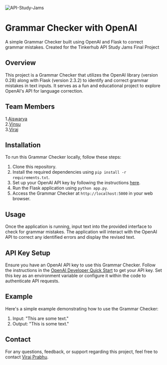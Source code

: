 ![API-Study-Jams](https://i.postimg.cc/FHWFtNp2/banner.png)
# Grammar Checker with OpenAI

A simple Grammar Checker built using OpenAI and Flask to correct grammar mistakes. Created for the Tinkerhub API Study Jams Final Project

## Overview

This project is a Grammar Checker that utilizes the OpenAI library (version 0.28) along with Flask (version 2.3.2) to identify and correct grammar mistakes in text inputs. It serves as a fun and educational project to explore OpenAI's API for language correction.

## Team Members
1.[Aiswarya](https://github.com/Aiswarya-Menon)  
2.[Vinsu](https://github.com/vinsu353)  
3.[Viraj](https://github.com/viraka)  
## Installation

To run this Grammar Checker locally, follow these steps:

1. Clone this repository.
2. Install the required dependencies using `pip install -r requirements.txt`.
3. Set up your OpenAI API key by following the instructions [here](https://openai.com/docs/developer-quickstart/).
4. Run the Flask application using `python app.py`.
5. Access the Grammar Checker at `http://localhost:5000` in your web browser.

## Usage

Once the application is running, input text into the provided interface to check for grammar mistakes. The application will interact with the OpenAI API to correct any identified errors and display the revised text.

## API Key Setup

Ensure you have an OpenAI API key to use this Grammar Checker. Follow the instructions in the [OpenAI Developer Quick Start](https://openai.com/docs/developer-quickstart/) to get your API key. Set this key as an environment variable or configure it within the code to authenticate API requests.

## Example

Here's a simple example demonstrating how to use the Grammar Checker:

1. Input: "This are some text."
2. Output: "This is some text."

## Contact

For any questions, feedback, or support regarding this project, feel free to contact [Viraj Prabhu](mailto:viraprabhup@example.com).
